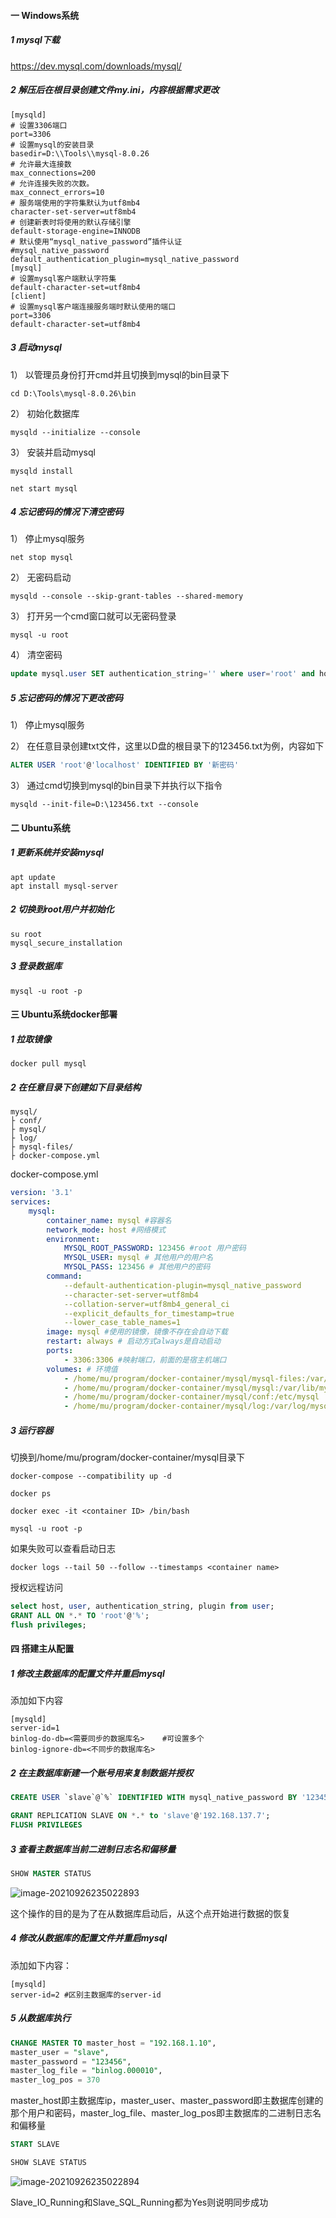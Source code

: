 #### 一  Windows系统

##### 1 mysql下载

https://dev.mysql.com/downloads/mysql/

##### 2 解压后在根目录创建文件my.ini，内容根据需求更改

```
[mysqld]
# 设置3306端口
port=3306
# 设置mysql的安装目录
basedir=D:\\Tools\\mysql-8.0.26
# 允许最大连接数
max_connections=200
# 允许连接失败的次数。
max_connect_errors=10
# 服务端使用的字符集默认为utf8mb4
character-set-server=utf8mb4
# 创建新表时将使用的默认存储引擎
default-storage-engine=INNODB
# 默认使用“mysql_native_password”插件认证
#mysql_native_password
default_authentication_plugin=mysql_native_password
[mysql]
# 设置mysql客户端默认字符集
default-character-set=utf8mb4
[client]
# 设置mysql客户端连接服务端时默认使用的端口
port=3306
default-character-set=utf8mb4
```

##### 3 启动mysql

1） 以管理员身份打开cmd并且切换到mysql的bin目录下

```shell
cd D:\Tools\mysql-8.0.26\bin
```

2） 初始化数据库

```shell
mysqld --initialize --console
```

3） 安装并启动mysql

```shell
mysqld install
```

```shell
net start mysql
```

##### 4 忘记密码的情况下清空密码

1） 停止mysql服务

```shell
net stop mysql
```

2） 无密码启动

```shell
mysqld --console --skip-grant-tables --shared-memory
```

3） 打开另一个cmd窗口就可以无密码登录

```shell
mysql -u root
```

4） 清空密码

```sql
update mysql.user SET authentication_string='' where user='root' and host='localhost'
```

##### 5 忘记密码的情况下更改密码

1） 停止mysql服务

2） 在任意目录创建txt文件，这里以D盘的根目录下的123456.txt为例，内容如下

```sql
ALTER USER 'root'@'localhost' IDENTIFIED BY '新密码'
```

3） 通过cmd切换到mysql的bin目录下并执行以下指令

```
mysqld --init-file=D:\123456.txt --console
```

#### 二 Ubuntu系统

##### 1 更新系统并安装mysql

```shell
apt update
apt install mysql-server
```

##### 2 切换到root用户并初始化

```shell
su root
mysql_secure_installation
```

##### 3 登录数据库

```shell
mysql -u root -p
```

#### 三 Ubuntu系统docker部署

##### 1 拉取镜像

```shell
docker pull mysql
```

##### 2 在任意目录下创建如下目录结构

```
mysql/
├ conf/
├ mysql/
├ log/
├ mysql-files/
├ docker-compose.yml
```

docker-compose.yml

```yaml
version: '3.1'
services:
    mysql:
        container_name: mysql #容器名
        network_mode: host #网络模式
        environment:
            MYSQL_ROOT_PASSWORD: 123456 #root 用户密码
            MYSQL_USER: mysql # 其他用户的用户名
            MYSQL_PASS: 123456 # 其他用户的密码
        command:
            --default-authentication-plugin=mysql_native_password
            --character-set-server=utf8mb4
            --collation-server=utf8mb4_general_ci
            --explicit_defaults_for_timestamp=true
            --lower_case_table_names=1
        image: mysql #使用的镜像，镜像不存在会自动下载
        restart: always # 启动方式always是自动启动
        ports:
            - 3306:3306 #映射端口，前面的是宿主机端口
        volumes: # 环境值
            - /home/mu/program/docker-container/mysql/mysql-files:/var/lib/mysql-files
            - /home/mu/program/docker-container/mysql/mysql:/var/lib/mysql
            - /home/mu/program/docker-container/mysql/conf:/etc/mysql
            - /home/mu/program/docker-container/mysql/log:/var/log/mysql
```

##### 3 运行容器

切换到/home/mu/program/docker-container/mysql目录下

```shell
docker-compose --compatibility up -d
```

```shell
docker ps
```

```shell
docker exec -it <container ID> /bin/bash
```

```shell
mysql -u root -p
```

如果失败可以查看启动日志

```shell
docker logs --tail 50 --follow --timestamps <container name>
```

授权远程访问

```sql
select host, user, authentication_string, plugin from user;
GRANT ALL ON *.* TO 'root'@'%';
flush privileges;
```

#### 四 搭建主从配置

##### 1 修改主数据库的配置文件并重启mysql

添加如下内容

```
[mysqld]
server-id=1
binlog-do-db=<需要同步的数据库名>	#可设置多个
binlog-ignore-db=<不同步的数据库名>
```

##### 2 在主数据库新建一个账号用来复制数据并授权

```sql
CREATE USER `slave`@`%` IDENTIFIED WITH mysql_native_password BY '123456'
```

```sql
GRANT REPLICATION SLAVE ON *.* to 'slave'@'192.168.137.7';
FLUSH PRIVILEGES
```

##### 3 查看主数据库当前二进制日志名和偏移量

```sql
SHOW MASTER STATUS
```

![image-20210926235022893](https://gitee.com/k864197/img/raw/master/mysql_install_1.png)

这个操作的目的是为了在从数据库启动后，从这个点开始进行数据的恢复

##### 4 修改从数据库的配置文件并重启mysql

添加如下内容：

```
[mysqld]
server-id=2	#区别主数据库的server-id
```

##### 5 从数据库执行

```sql
CHANGE MASTER TO master_host = "192.168.1.10",
master_user = "slave",
master_password = "123456",
master_log_file = "binlog.000010",
master_log_pos = 370
```

master_host即主数据库ip，master_user、master_password即主数据库创建的那个用户和密码，master_log_file、master_log_pos即主数据库的二进制日志名和偏移量

```sql
START SLAVE
```

```sql
SHOW SLAVE STATUS
```

![image-20210926235022894](https://gitee.com/k864197/img/raw/master/mysql_install_2.png)

Slave_IO_Running和Slave_SQL_Running都为Yes则说明同步成功
